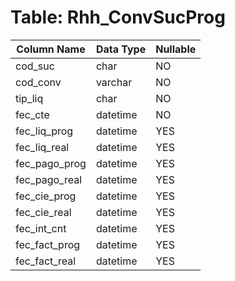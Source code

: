 # Table: Rhh_ConvSucProg

| Column Name | Data Type | Nullable |
|-------------|-----------|----------|
| cod_suc | char | NO |
| cod_conv | varchar | NO |
| tip_liq | char | NO |
| fec_cte | datetime | NO |
| fec_liq_prog | datetime | YES |
| fec_liq_real | datetime | YES |
| fec_pago_prog | datetime | YES |
| fec_pago_real | datetime | YES |
| fec_cie_prog | datetime | YES |
| fec_cie_real | datetime | YES |
| fec_int_cnt | datetime | YES |
| fec_fact_prog | datetime | YES |
| fec_fact_real | datetime | YES |
